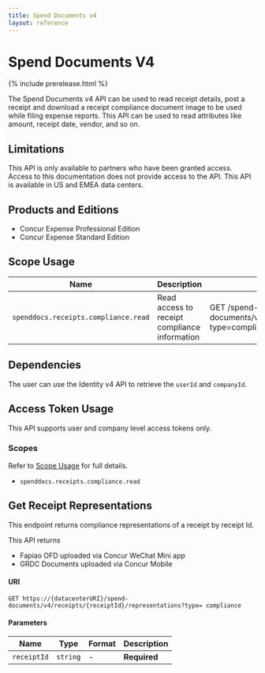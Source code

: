 ```yaml
---
title: Spend Documents v4
layout: reference
---
```


# Spend Documents V4

{% include prerelease.html %}

The Spend Documents v4 API can be used to read receipt details, post a receipt and download a receipt compliance document image to be used while filing expense reports. This API can be used to read attributes like amount, receipt date, vendor, and so on.

## <a name="limitations"></a>Limitations

This API is only available to partners who have been granted access. Access to this documentation does not provide access to the API. This API is available in US and EMEA data centers.

## <a name="products-editions"></a>Products and Editions

* Concur Expense Professional Edition
* Concur Expense Standard Edition

## <a name="scope-usage"></a>Scope Usage

Name|Description|Endpoint
---|---|---
`spenddocs.receipts.compliance.read`|Read access to receipt compliance information|GET /spend-documents/v4/receipts/{receiptId}/representations?type=compliance

## <a name="dependencies"></a>Dependencies

The user can use the Identity v4 API to retrieve the `userId` and `companyId`.

## <a name="access-token-usage"></a>Access Token Usage

This API supports user and company level access tokens only.

### Scopes

Refer to [Scope Usage](#scope-usage) for full details.

* `spenddocs.receipts.compliance.read`



## <a name="get-receipt-representations"></a>Get Receipt Representations

This endpoint returns compliance representations of a receipt by receipt Id. 

This API returns 
- Fapiao OFD uploaded via Concur WeChat Mini app
- GRDC Documents uploaded via Concur Mobile

#### URI

```shell
GET https://{datacenterURI}/spend-documents/v4/receipts/{receiptId}/representations?type= compliance
```

#### Parameters

Name|Type|Format|Description
---|---|---|---
`receiptId`|`string`|	-	|**Required** 
